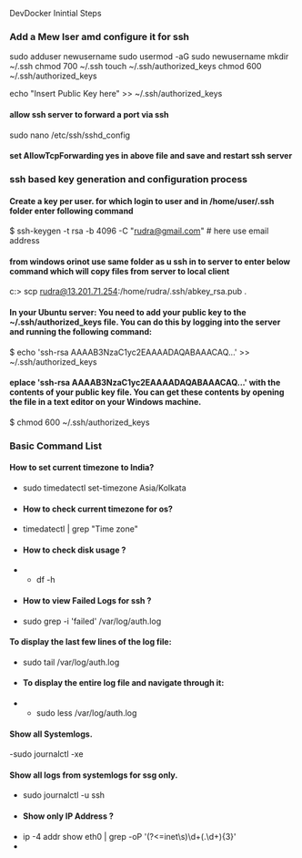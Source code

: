  DevDocker Inintial Steps

 ### Add a Mew Iser amd configure it for ssh

 sudo adduser newusername
sudo usermod -aG sudo newusername
mkdir ~/.ssh
chmod 700 ~/.ssh
touch ~/.ssh/authorized_keys
chmod 600 ~/.ssh/authorized_keys

echo "Insert Public Key here" >> ~/.ssh/authorized_keys


#### allow ssh server to forward a port via ssh
sudo nano /etc/ssh/sshd_config

#### set AllowTcpForwarding yes in above file and save and restart ssh server


### ssh based key generation and configuration process

#### Create a key per user. for which login to user and in /home/user/.ssh folder enter following command

$ ssh-keygen -t rsa -b 4096 -C "rudra@gmail.com"   # here use email address

#### from windows orinot use same folder as u ssh in to server to enter below command which will copy files from server to local client
c:\> scp rudra@13.201.71.254:/home/rudra/.ssh/abkey_rsa.pub .

#### In your Ubuntu server: You need to add your public key to the ~/.ssh/authorized_keys file. You can do this by logging into the server and running the following command:
$ echo 'ssh-rsa AAAAB3NzaC1yc2EAAAADAQABAAACAQ...' >> ~/.ssh/authorized_keys  

#### eplace 'ssh-rsa AAAAB3NzaC1yc2EAAAADAQABAAACAQ...' with the contents of your public key file. You can get these contents by opening the file in a text editor on your Windows machine.
$ chmod 600 ~/.ssh/authorized_keys

### Basic Command List
#### How to set current timezone to India?
- sudo timedatectl set-timezone Asia/Kolkata
- #### How to check current timezone for os?
- timedatectl | grep "Time zone"
- #### How to check disk usage ?
- - df -h
- #### How to view Failed Logs for ssh ?
- sudo grep -i 'failed' /var/log/auth.log
#### To display the last few lines of the log file:
- sudo tail /var/log/auth.log
- #### To display the entire log file and navigate through it:
- - sudo less /var/log/auth.log
#### Show all Systemlogs.
-sudo journalctl -xe
#### Show all logs from systemlogs for ssg only.
- sudo journalctl -u ssh
- #### Show only IP Address ?
- ip -4 addr show eth0 | grep -oP '(?<=inet\s)\d+(\.\d+){3}'
- 
#### 
